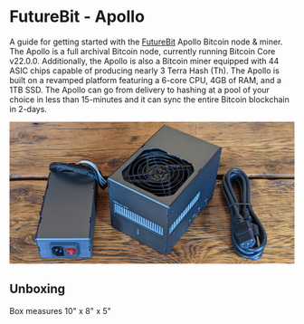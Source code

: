 # FutureBit - Apollo
A guide for getting started with the [FutureBit](https://www.futurebit.io/) Apollo Bitcoin node & miner. The Apollo is a full archival Bitcoin node, currently running Bitcoin Core v22.0.0. Additionally, the Apollo is also a Bitcoin miner equipped with 44 ASIC chips capable of producing nearly 3 Terra Hash (Th). The Apollo is built on a revamped platform featuring a 6-core CPU, 4GB of RAM, and a 1TB SSD. The Apollo can go from delivery to hashing at a pool of your choice in less than 15-minutes and it can sync the entire Bitcoin blockchain in 2-days. 

![](assets/titleimage.jpg)



## Unboxing
Box measures 10" x 8" x 5" 
